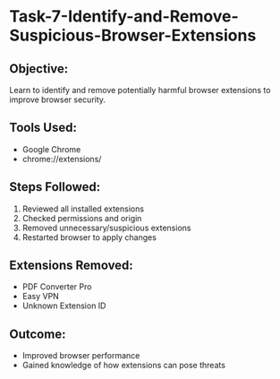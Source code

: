 # Task-7-Identify-and-Remove-Suspicious-Browser-Extensions


## Objective:
Learn to identify and remove potentially harmful browser extensions to improve browser security.

## Tools Used:
- Google Chrome
- chrome://extensions/

## Steps Followed:
1. Reviewed all installed extensions
2. Checked permissions and origin
3. Removed unnecessary/suspicious extensions
4. Restarted browser to apply changes

## Extensions Removed:
- PDF Converter Pro
- Easy VPN
- Unknown Extension ID

## Outcome:
- Improved browser performance
- Gained knowledge of how extensions can pose threats
